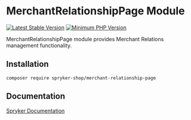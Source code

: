 # MerchantRelationshipPage Module
[![Latest Stable Version](https://poser.pugx.org/spryker-shop/merchant-relationship-page/v/stable.svg)](https://packagist.org/packages/spryker-shop/merchant-relationship-page)
[![Minimum PHP Version](https://img.shields.io/badge/php-%3E%3D%208.2-8892BF.svg)](https://php.net/)

MerchantRelationshipPage module provides Merchant Relations management functionality.

## Installation

```
composer require spryker-shop/merchant-relationship-page
```

## Documentation

[Spryker Documentation](https://docs.spryker.com)

